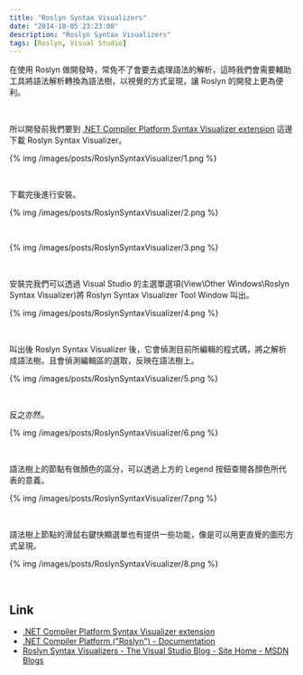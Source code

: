 ```yaml
---
title: "Roslyn Syntax Visualizers"
date: "2014-10-05 23:23:00"
description: "Roslyn Syntax Visualizers"
tags: [Roslyn, Visual Studio]
---
```



在使用 Roslyn 做開發時，常免不了會要去處理語法的解析，這時我們會需要輔助工具將語法解析轉換為語法樹，以視覺的方式呈現，讓 Roslyn 的開發上更為便利。  

<!-- More -->

<br/>

所以開發前我們要到 [.NET Compiler Platform Syntax Visualizer extension](http://visualstudiogallery.msdn.microsoft.com/70e184da-9b3a-402f-b210-d62a898e2887) 這邊下載 Roslyn Syntax Visualizer。  

{% img /images/posts/RoslynSyntaxVisualizer/1.png %}

<br/>


下載完後進行安裝。  

{% img /images/posts/RoslynSyntaxVisualizer/2.png %}

<br/>


{% img /images/posts/RoslynSyntaxVisualizer/3.png %}

<br/>


安裝完我們可以透過 Visual Studio 的主選單選項(View\Other Windows\Roslyn Syntax Visualizer)將 Roslyn Syntax Visualizer Tool Window 叫出。  

{% img /images/posts/RoslynSyntaxVisualizer/4.png %}

<br/>


叫出後 Roslyn Syntax Visualizer 後，它會偵測目前所編輯的程式碼，將之解析成語法樹。且會偵測編輯區的選取，反映在語法樹上。  

{% img /images/posts/RoslynSyntaxVisualizer/5.png %}

<br/>


反之亦然。 

{% img /images/posts/RoslynSyntaxVisualizer/6.png %}

<br/>


語法樹上的節點有做顏色的區分，可以透過上方的 Legend 按鈕查閱各顏色所代表的意義。  

{% img /images/posts/RoslynSyntaxVisualizer/7.png %}

<br/>


語法樹上節點的滑鼠右鍵快顯選單也有提供一些功能，像是可以用更直覺的圖形方式呈現。    

{% img /images/posts/RoslynSyntaxVisualizer/8.png %}
 
<br/>


Link
----
* [.NET Compiler Platform Syntax Visualizer extension](http://visualstudiogallery.msdn.microsoft.com/70e184da-9b3a-402f-b210-d62a898e2887)
* [.NET Compiler Platform ("Roslyn") - Documentation](https://roslyn.codeplex.com/wikipage?title=Syntax%20Visualizer)
* [Roslyn Syntax Visualizers - The Visual Studio Blog - Site Home - MSDN Blogs](http://blogs.msdn.com/b/visualstudio/archive/2011/10/19/roslyn-syntax-visualizers.aspx)

